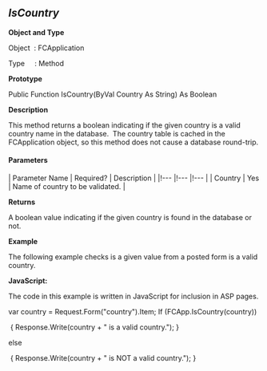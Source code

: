 _IsCountry_
-----------

**Object and Type**

Object  : FCApplication

Type     : Method

**Prototype**

Public Function IsCountry(ByVal Country As String) As Boolean

**Description**

This method returns a boolean indicating if the given country is a valid country name in the database.  The country table is cached in the FCApplication object, so this method does not cause a database round-trip.

#### Parameters

| Parameter Name | Required? | Description |
|!--- |!--- |!--- |
| Country | Yes | Name of country to be validated. |

**Returns**

A boolean value indicating if the given country is found in the database or not. 

**Example**

The following example checks is a given value from a posted form is a valid country.

**JavaScript:**

The code in this example is written in JavaScript for inclusion in ASP pages.

var country = Request.Form("country").Item; If (FCApp.IsCountry(country))

 { Response.Write(country + " is a valid country."); }

else

 { Response.Write(country + " is NOT a valid country."); }
